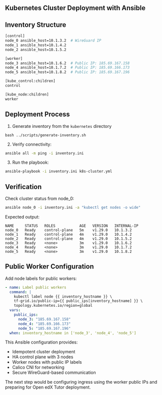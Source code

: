## Kubernetes Cluster Deployment with Ansible

## Inventory Structure
```bash
[control]
node_0 ansible_host=10.1.3.2  # WireGuard IP
node_1 ansible_host=10.1.4.2
node_2 ansible_host=10.1.5.2

[worker]
node_3 ansible_host=10.1.6.2  # Public IP: 185.69.167.158
node_4 ansible_host=10.1.7.2  # Public IP: 185.69.166.173
node_5 ansible_host=10.1.8.2  # Public IP: 185.69.167.196

[kube_control:children]
control

[kube_node:children]
worker
```

## Deployment Process

1. Generate inventory from the `kubernetes` directory
```
bash ../scripts/generate-inventory.sh
```

2. Verify connectivity:
```bash
ansible all -m ping -i inventory.ini
```

3. Run the playbook:
```bash
ansible-playbook -i inventory.ini k8s-cluster.yml
```

## Verification

Check cluster status from node_0:
```bash
ansible node_0 -i inventory.ini -a "kubectl get nodes -o wide"
```

Expected output:
```text
NAME     STATUS   ROLES           AGE   VERSION   INTERNAL-IP  
node_0   Ready    control-plane   5m    v1.29.0   10.1.3.2
node_1   Ready    control-plane   4m    v1.29.0   10.1.4.2
node_2   Ready    control-plane   4m    v1.29.0   10.1.5.2
node_3   Ready    <none>          3m    v1.29.0   10.1.6.2
node_4   Ready    <none>          3m    v1.29.0   10.1.7.2
node_5   Ready    <none>          3m    v1.29.0   10.1.8.2
```

## Public Worker Configuration

Add node labels for public workers:
```yaml
- name: Label public workers
  command: |
    kubectl label node {{ inventory_hostname }} \
    tf-grid.io/public-ip={{ public_ips[inventory_hostname] }} \
    topology.kubernetes.io/region=global
  vars:
    public_ips:
      node_3: "185.69.167.158"
      node_4: "185.69.166.173"
      node_5: "185.69.167.196"
  when: inventory_hostname in ['node_3', 'node_4', 'node_5']
```

This Ansible configuration provides:
- Idempotent cluster deployment
- HA control plane with 3 nodes
- Worker nodes with public IP labels
- Calico CNI for networking
- Secure WireGuard-based communication

The next step would be configuring ingress using the worker public IPs and preparing for Open edX Tutor deployment.